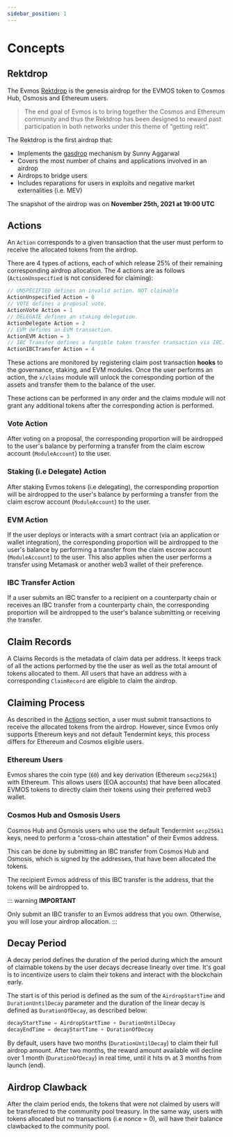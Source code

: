 ```yaml
---
sidebar_position: 1
---
```


# Concepts

## Rektdrop

The Evmos [Rektdrop](https://evmos.blog/the-evmos-rektdrop-abbe931ba823) is the genesis airdrop
for the EVMOS token to Cosmos Hub, Osmosis and Ethereum users.

> The end goal of Evmos is to bring together the Cosmos and Ethereum community
and thus the Rektdrop has been designed to reward past participation in both networks under this theme of “getting rekt”.

The Rektdrop is the first airdrop that:

- Implements the [gasdrop](https://www.sunnya97.com/blog/gasdrop) mechanism by Sunny Aggarwal
- Covers the most number of chains and applications involved in an airdrop
- Airdrops to bridge users
- Includes reparations for users in exploits and negative market externalities (i.e. MEV)

The snapshot of the airdrop was on **November 25th, 2021 at 19:00 UTC**

## Actions

An `Action` corresponds to a given transaction that the user must perform to receive the allocated tokens from the airdrop.

There are 4 types of actions, each of which release 25% of their remaining corresponding airdrop allocation.
The 4 actions are as follows (`ActionUnspecified` is not considered for claiming):

```go
// UNSPECIFIED defines an invalid action. NOT claimable
ActionUnspecified Action = 0
// VOTE defines a proposal vote.
ActionVote Action = 1
// DELEGATE defines an staking delegation.
ActionDelegate Action = 2
// EVM defines an EVM transaction.
ActionEVM Action = 3
// IBC Transfer defines a fungible token transfer transaction via IBC.
ActionIBCTransfer Action = 4
```

These actions are monitored by registering claim post transaction **hooks** to the governance, staking, and EVM modules.
Once the user performs an action, the `x/claims` module will unlock the corresponding portion of the assets
and transfer them to the balance of the user.

These actions can be performed in any order and the claims module will not grant any additional tokens
after the corresponding action is performed.

### Vote Action

After voting on a proposal, the corresponding proportion will be airdropped
to the user's balance by performing a transfer from the claim escrow account (`ModuleAccount`) to the user.

### Staking (i.e Delegate) Action

After staking Evmos tokens (i.e delegating), the corresponding proportion will be airdropped to the user's balance
by performing a transfer from the claim escrow account (`ModuleAccount`) to the user.

### EVM Action

If the user deploys or interacts with a smart contract (via an application or wallet integration),
the corresponding proportion will be airdropped to the user's balance by performing a transfer
from the claim escrow account (`ModuleAccount`) to the user.
This also applies when the user performs a transfer using Metamask or another web3 wallet of their preference.

### IBC Transfer Action

If a user submits an IBC transfer to a recipient on a counterparty chain
or receives an IBC transfer from a counterparty chain,
the corresponding proportion will be airdropped to the user's balance submitting or receiving the transfer.

## Claim Records

A Claims Records is the metadata of claim data per address.
It keeps track of all the actions performed by the the user as well as the total amount of tokens allocated to them.
All users that have an address with a corresponding `ClaimRecord` are eligible to claim the airdrop.

## Claiming Process

As described in the [Actions](#actions) section, a user must submit transactions
to receive the allocated tokens from the airdrop.
However, since Evmos only supports Ethereum keys and not default Tendermint keys,
this process differs for Ethereum and Cosmos eligible users.

### Ethereum Users

Evmos shares the coin type (`60`) and key derivation (Ethereum `secp256k1`) with Ethereum.
This allows users (EOA accounts) that have been allocated EVMOS tokens
to directly claim their tokens using their preferred web3 wallet.

### Cosmos Hub and Osmosis Users

Cosmos Hub and Osmosis users who use the default Tendermint `secp256k1` keys,
need to perform a "cross-chain attestation" of their Evmos address.

This can be done by submitting an IBC transfer from Cosmos Hub and Osmosis,
which is signed by the addresses, that have been allocated the tokens.

The recipient Evmos address of this IBC transfer is the address, that the tokens will be airdropped to.

::: warning
**IMPORTANT**

Only submit an IBC transfer to an Evmos address that you own. Otherwise, you will lose your airdrop allocation.
:::

## Decay Period

A decay period defines the duration of the period during which the amount of claimable tokens
by the user decays decrease linearly over time.
It's goal is to incentivize users to claim their tokens and interact with the blockchain early.

The start is of this period is defined
as the sum of the `AirdropStartTime` and `DurationUntilDecay` parameter
and the duration of the linear decay is defined as `DurationOfDecay`, as described below:

```go
decayStartTime = AirdropStartTime + DurationUntilDecay
decayEndTime = decayStartTime + DurationOfDecay
```

By default, users have two months (`DurationUntilDecay`) to claim their full airdrop amount.
After two months, the reward amount available will decline over 1 month (`DurationOfDecay`) in real time,
until it hits `0%` at 3 months from launch (end).

## Airdrop Clawback

After the claim period ends, the tokens that were not claimed by users will be transferred to the community pool treasury.
In the same way, users with tokens allocated but no transactions (i.e nonce = 0),
will have their balance clawbacked to the community pool.
